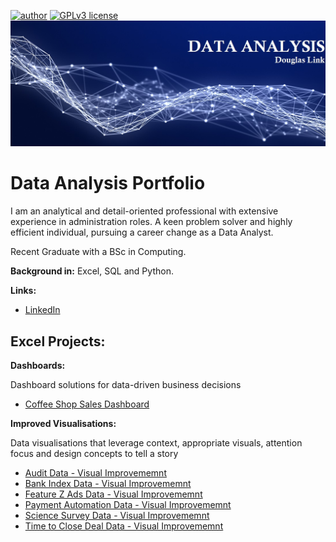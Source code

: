 [![author](https://img.shields.io/badge/author-DouglasLink-red.svg)](https://www.linkedin.com/in/douglas-dezordi-link-813b86170/) [![GPLv3 license](https://img.shields.io/badge/License-GPLv3-blue.svg)](http://perso.crans.org/besson/LICENSE.html)
  <img src="DA banner.jpg" >
</p>

# Data Analysis Portfolio

I am an analytical and detail-oriented professional with extensive experience in administration roles. A keen problem solver and highly efficient individual, pursuing a career change as a Data Analyst.</p>
Recent Graduate with a BSc in Computing.

**Background in:** Excel, SQL and Python. 

**Links:**
* [LinkedIn](https://bit.ly/3pjKRMo)

## Excel Projects:

**Dashboards:** </p>
Dashboard solutions for data-driven business decisions 

* [Coffee Shop Sales Dashboard](https://github.com/DougLink/DataAnalysis/blob/main/Excel/Coffee%20Shop%20Sales%20-%20Dashboard.xlsx)

**Improved Visualisations:** </p>
Data visualisations that leverage context, appropriate visuals, attention focus and design concepts to tell a story

* [Audit Data - Visual Improvememnt](https://github.com/DougLink/DataAnalysis/blob/main/Excel/Audit%20Data.xlsx)
* [Bank Index Data - Visual Improvememnt](https://github.com/DougLink/DataAnalysis/blob/main/Excel/Bank%20Index%20Data.xlsx)
* [Feature Z Ads Data - Visual Improvememnt](https://github.com/DougLink/DataAnalysis/blob/main/Excel/Feature%20Z%20Ads%20Data.xlsx)
* [Payment Automation Data - Visual Improvememnt](https://github.com/DougLink/DataAnalysis/blob/main/Excel/Payment%20Automation%20Data.xlsx)
* [Science Survey Data - Visual Improvememnt](https://github.com/DougLink/DataAnalysis/blob/main/Excel/Science%20Survey%20Data.xlsx)
* [Time to Close Deal Data - Visual Improvememnt](https://github.com/DougLink/DataAnalysis/blob/main/Excel/Time%20to%20Close%20Deal%20Data.xlsx)
